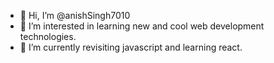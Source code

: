 - 👋 Hi, I’m @anishSingh7010
- 👀 I’m interested in learning new and cool web development technologies.
- 🌱 I’m currently revisiting javascript and learning react.
